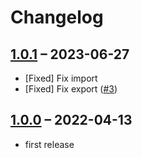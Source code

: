# Changelog

[//]: <> (
Types of changes
    Added for new Addeds.
    Changed for changes in existing functionality.
    Deprecated for soon-to-be removed Addeds.
    Removed for now removed Addeds.
    Fixed for any bug fixes.
    Security in case of vulnerabilities.
)

## [1.0.1](https://github.com/pdir/content-migration-bundle/tree/1.0.1) – 2023-06-27

- [Fixed] Fix import
- [Fixed] Fix export ([#3](https://github.com/pdir/content-migration-bundle/issues/3))

## [1.0.0](https://github.com/pdir/content-migration-bundle/tree/1.0.0) – 2022-04-13

- first release
